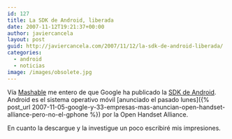 ```yaml
---
id: 127
title: La SDK de Android, liberada
date: 2007-11-12T19:21:37+00:00
author: javiercancela
layout: post
guid: http://javiercancela.com/2007/11/12/la-sdk-de-android-liberada/
categories:
  - android
  - noticias
image: /images/obsolete.jpg
---
```

Vía [Mashable](http://mashable.com/2007/11/12/google-android-live/ "Google Android SDK is Live") me entero de que Google ha publicado la [SDK de Android](http://code.google.com/android/documentation.html "Android - An Open Handset Alliance Project"). Android es el sistema operativo móvil [anunciado el pasado lunes]({% post_url 2007-11-05-google-y-33-empresas-mas-anuncian-open-handset-alliance-pero-no-el-gphone %}) por la Open Handset Alliance.

En cuanto la descargue y la investigue un poco escribiré mis impresiones.